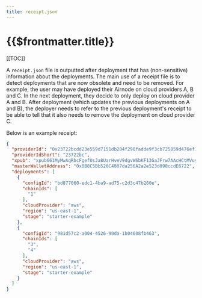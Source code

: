 ```yaml
---
title: receipt.json
---
```


# {{$frontmatter.title}}

<TocHeader />
[[TOC]]

A `receipt.json` file is outputted after deployment that has (non-sensitive) information about the deployments.
The main use of a receipt file is to detect deployments that are now obsolete and need to be removed.
For example, the user may have deployed their Airnode on cloud providers A, B and C.
In the next deployment, they decide to only deploy on cloud provider A and B.
After deployment (which updates the previous deployments on A and B), the deployer needs to refer to the previous deployment's receipt to be able to tell that it also needs to remove the deployment on cloud provider C.

Below is an example receipt:
```json
{
  "providerId": "0x23722bcdd23e559d7151db284f290fadde9f3cb725859d476ef1f16ab315355e",
  "providerIdShort": "23722bc",
  "xpub": "xpub661MyMwAqRbcFgefUsJa8UarHveV9dgvW6bKF13GaJFrw7AAcHCtMVuy3ZkFrTWdW2ji9TdjGHFbf3qk9vWvcNVPVZCtDGyASNs2V5SKcmf",
  "masterWalletAddress": "0x0B8C5Bb520C4807da256A2a2e523d898ccdE6722",
  "deployments": [
    {
      "configId": "bd877060-edc1-4ba9-ad75-c2d3c47b260e",
      "chainIds": [
        "1"
      ],
      "cloudProvider": "aws",
      "region": "us-east-1",
      "stage": "starter-example"
    },
    {
      "configId": "981d57c2-a004-4526-99da-1b04608fb463",
      "chainIds": [
        "3",
        "4"
      ],
      "cloudProvider": "aws",
      "region": "us-east-1",
      "stage": "starter-example"
    }
  ]
}
```

